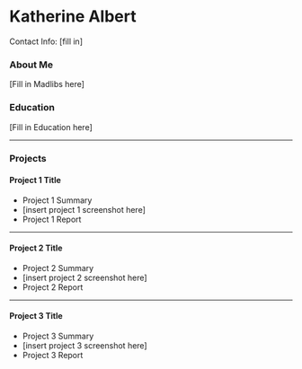 # Katherine Albert
Contact Info: [fill in]
### About Me 
[Fill in Madlibs here]

### Education 
[Fill in Education here]

***
### Projects

#### Project 1 Title
 - Project 1 Summary
 - [insert project 1 screenshot here]
 - Project 1 Report

***
#### Project 2 Title
 - Project 2 Summary
 - [insert project 2 screenshot here]
 - Project 2 Report
   
***
#### Project 3 Title
 - Project 3 Summary
 - [insert project 3 screenshot here]
 - Project 3 Report
